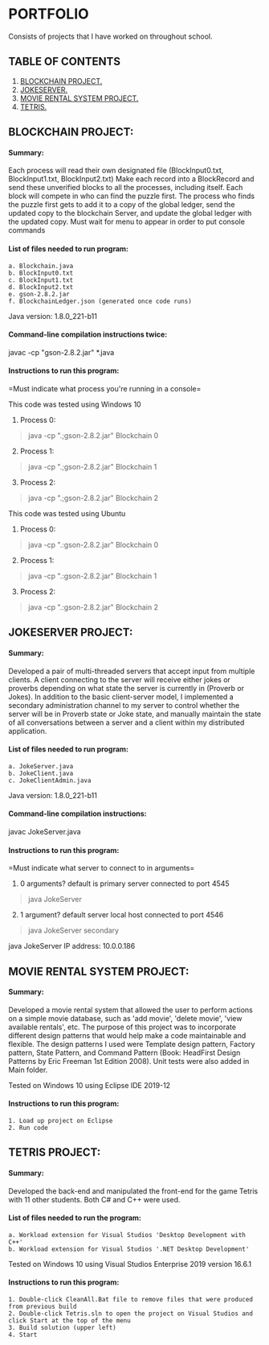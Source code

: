 # PORTFOLIO
Consists of projects that I have worked on throughout school. 

## TABLE OF CONTENTS
1. [ BLOCKCHAIN PROJECT. ](#bc)
2. [ JOKESERVER. ](#js)
3. [ MOVIE RENTAL SYSTEM PROJECT. ](#mrs)
4. [ TETRIS. ](#tetris)







<a name="bc"></a>
## BLOCKCHAIN PROJECT:

#### Summary: 
Each process will read their own designated file (BlockInput0.txt, BlockInput1.txt, BlockInput2.txt)
Make each record into a BlockRecord and send these unverified blocks to all the processes, including 
itself. Each block will compete in who can find the puzzle first. The process who finds the puzzle 
first gets to add it to a copy of the global ledger, send the updated copy to the blockchain Server,
and update the global ledger with the updated copy. 
Must wait for menu to appear in order to put console commands

#### List of files needed to run program:
	a. Blockchain.java
	b. BlockInput0.txt
	c. BlockInput1.txt
	d. BlockInput2.txt
	e. gson-2.8.2.jar
	f. BlockchainLedger.json (generated once code runs)

Java version: 1.8.0_221-b11

#### Command-line compilation instructions twice: 

javac -cp "gson-2.8.2.jar" *.java 

#### Instructions to run this program: 

=Must indicate what process you're running in a console=

This code was tested using Windows 10

1. Process 0: 
>java -cp ".;gson-2.8.2.jar" Blockchain 0

2. Process 1: 
>java -cp ".;gson-2.8.2.jar" Blockchain 1

3. Process 2: 
>java -cp ".;gson-2.8.2.jar" Blockchain 2

This code was tested using Ubuntu

1. Process 0: 
>java -cp ".:gson-2.8.2.jar" Blockchain 0

2. Process 1: 
>java -cp ".:gson-2.8.2.jar" Blockchain 1

3. Process 2: 
>java -cp ".:gson-2.8.2.jar" Blockchain 2





<a name="js"></a>
## JOKESERVER PROJECT:

#### Summary: 
Developed a pair of multi-threaded servers that accept input from multiple clients. A client connecting to the server will 
receive either jokes or proverbs depending on what state the server is currently in (Proverb or Jokes). 
In addition to the basic client-server model, I implemented a secondary administration channel to my server to control whether 
the server will be in Proverb state or Joke state, and manually maintain the state of all conversations between a server and a client 
within my distributed application.

#### List of files needed to run program:
	a. JokeServer.java
	b. JokeClient.java
	c. JokeClientAdmin.java

Java version: 1.8.0_221-b11

#### Command-line compilation instructions: 

javac JokeServer.java

#### Instructions to run this program: 

=Must indicate what server to connect to in arguments=

1. 0 arguments? default is primary server connected to port 4545
>java JokeServer 

2. 1 argument? default server local host connected to port 4546
>java JokeServer secondary

java JokeServer
IP address: 10.0.0.186








<a name="mrs"></a>
## MOVIE RENTAL SYSTEM PROJECT:

#### Summary: 
Developed a movie rental system that allowed the user to perform actions on a simple movie database, such as 'add movie', 
'delete movie', 'view available rentals', etc. The purpose of this project was to incorporate different design patterns 
that would help make a code maintainable and flexible. The design patterns I used were  Template design pattern, Factory pattern, 
State Pattern, and Command Pattern (Book: HeadFirst Design Patterns by Eric Freeman 1st Edition 2008). Unit tests were also added in 
Main folder. 

Tested on Windows 10 using Eclipse IDE 2019-12

#### Instructions to run this program: 
  	1. Load up project on Eclipse
  	2. Run code







<a name="tetris"></a>
## TETRIS PROJECT:

#### Summary: 
Developed the back-end and manipulated the front-end for the game Tetris with 11 other students. Both C# and C++ were used. 

#### List of files needed to run the program:
  	a. Workload extension for Visual Studios 'Desktop Development with C++'
  	b. Workload extension for Visual Studios '.NET Desktop Development'

Tested on Windows 10 using Visual Studios Enterprise 2019 version 16.6.1

#### Instructions to run this program: 
  	1. Double-click CleanAll.Bat file to remove files that were produced from previous build
  	2. Double-click Tetris.sln to open the project on Visual Studios and click Start at the top of the menu
  	3. Build solution (upper left) 
  	4. Start 

